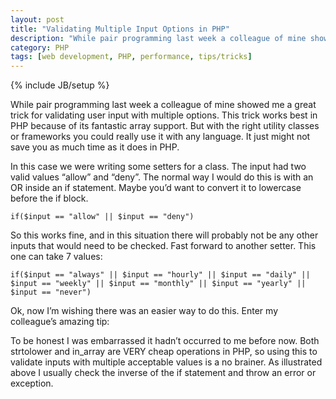 ```yaml
---
layout: post
title: "Validating Multiple Input Options in PHP"
description: "While pair programming last week a colleague of mine showed me a great trick for validating user input with multiple options. This trick works best in PHP because of its fantastic array support. But with the right utility classes or frameworks you could really use it with any language..."
category: PHP
tags: [web development, PHP, performance, tips/tricks]
---
```

{% include JB/setup %}

While pair programming last week a colleague of mine showed me a great trick for validating user input with multiple options. This trick works best in PHP because of its fantastic array support. But with the right utility classes or frameworks you could really use it with any language. It just might not save you as much time as it does in PHP.

In this case we were writing some setters for a class. The input had two valid values “allow” and “deny”. The normal way I would do this is with an OR inside an if statement. Maybe you’d want to convert it to lowercase before the if block.

<pre><code>if($input == "allow" || $input == "deny")</code></pre>

So this works fine, and in this situation there will probably not be any other inputs that would need to be checked. Fast forward to another setter. This one can take 7 values:

<pre><code>if($input == "always" || $input == "hourly" || $input == "daily" || $input == "weekly" || $input == "monthly" || $input == "yearly" || $input == "never")</code></pre>

Ok, now I’m wishing there was an easier way to do this. Enter my colleague’s amazing tip:

<script src="https://gist.github.com/MattSurabian/5522097.js"></script>

To be honest I was embarrassed it hadn’t occurred to me before now. Both strtolower and in_array are VERY cheap operations in PHP, so using this to validate inputs with multiple acceptable values is a no brainer. As illustrated above I usually check the inverse of the if statement and throw an error or exception.